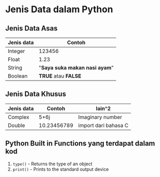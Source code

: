 # Jenis Data dalam Python
## Jenis Data Asas
| Jenis data        | Contoh  |
| ------------------|---------|
|Integer|123456
|Float|1.23|
|String|"**Saya suka makan nasi ayam**"|
|Boolean|**TRUE** atau **FALSE**|

## Jenis Data Khusus
| Jenis data        | Contoh  |lain^2|
| ------------------|---------|---|
|Complex|5+6j|Imaginary number
|Double |10.23456789|import dari bahasa C|


## Python Built in Functions yang terdapat dalam kod
1. `type()` - Returns the type of an object
2. `print()` - 	Prints to the standard output device
